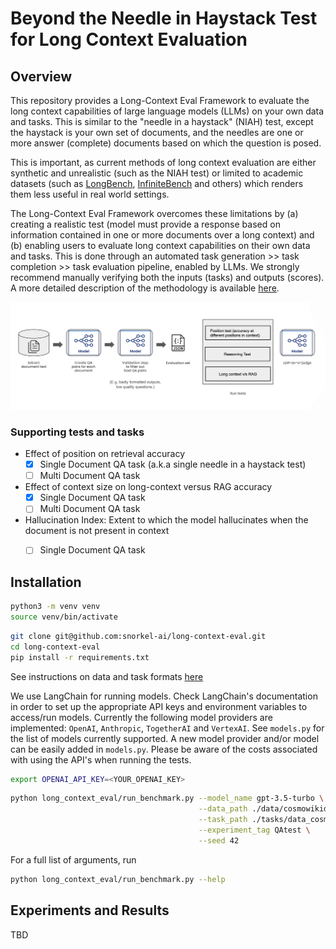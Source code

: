 # Beyond the Needle in Haystack Test for Long Context Evaluation

## Overview

This repository provides a Long-Context Eval Framework to evaluate the long context capabilities of large language models (LLMs) on your own data and tasks. This is similar to the "needle in a haystack" (NIAH) test, except the haystack is your own set of documents, and the needles are one or more answer (complete) documents based on which the question is posed.

This is important, as current methods of long context evaluation are either synthetic and unrealistic (such as the NIAH test) or limited to academic datasets (such as [LongBench](https://arxiv.org/abs/2308.14508), [InfiniteBench](https://arxiv.org/abs/2402.13718) and others) which renders them less useful in real world settings. 

The Long-Context Eval Framework overcomes these limitations by (a) creating a realistic test (model must provide a response based on information contained in one or more documents over a long context) and (b) enabling users to evaluate long context capabilities on their own data and tasks. This is done through an automated task generation >> task completion >> task evaluation pipeline, enabled by LLMs. We strongly recommend manually verifying both the inputs (tasks) and outputs (scores). A more detailed description of the methodology is available [here](./docs/METHODOLOGY.md).


<p align="center">
  <img src="images/framework.png" width=512px>
</p>


### Supporting tests and tasks

- Effect of position on retrieval accuracy
    - [X] Single Document QA task (a.k.a single needle in a haystack test)
    - [ ] Multi Document QA task
- Effect of context size on long-context versus RAG accuracy
    - [X] Single Document QA task
    - [ ] Multi Document QA task
- Hallucination Index: Extent to which the model hallucinates when the document is not present in context
    - [ ] Single Document QA task


## Installation

```zsh
python3 -m venv venv
source venv/bin/activate
```

```zsh
git clone git@github.com:snorkel-ai/long-context-eval.git
cd long-context-eval
pip install -r requirements.txt
```

See instructions on data and task formats [here](./docs/DATA.md)


We use LangChain for running models. Check LangChain's documentation in order to set up the appropriate API keys and environment variables to access/run models. Currently the following model providers are implemented: `OpenAI`, `Anthropic`, `TogetherAI` and `VertexAI`. See `models.py` for the list of models currently supported. A new model provider and/or model can be easily added in `models.py`. Please be aware of the costs associated with using the API's when running the tests.

```zsh
export OPENAI_API_KEY=<YOUR_OPENAI_KEY>
```

```zsh
python long_context_eval/run_benchmark.py --model_name gpt-3.5-turbo \
                                          --data_path ./data/cosmowikidataset \
                                          --task_path ./tasks/data_cosmowiki.json \
                                          --experiment_tag QAtest \
                                          --seed 42

```

For a full list of arguments, run
```zsh
python long_context_eval/run_benchmark.py --help
```

## Experiments and Results
TBD